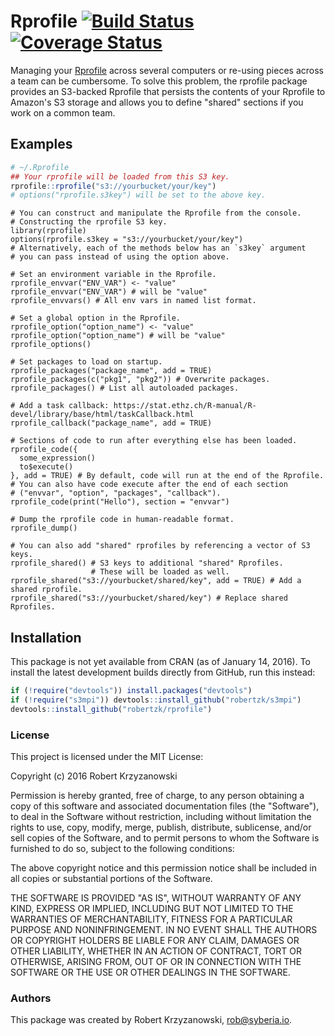 Rprofile [![Build Status](https://travis-ci.org/robertzk/rprofile.svg?branch=master)](https://travis-ci.org/robertzk/rprofile) [![Coverage Status](https://coveralls.io/repos/robertzk/rprofile/badge.svg?branch=master)](https://coveralls.io/r/robertzk/rprofile)
============

Managing your [Rprofile](https://stat.ethz.ch/R-manual/R-devel/library/base/html/Startup.html)
across several computers or re-using pieces across a team can be cumbersome.
To solve this problem, the rprofile package provides an S3-backed
Rprofile that persists the contents of your Rprofile to Amazon's
S3 storage and allows you to define "shared" sections if you
work on a common team.

## Examples

```r
# ~/.Rprofile
## Your rprofile will be loaded from this S3 key.
rprofile::rprofile("s3://yourbucket/your/key")
# options("rprofile.s3key") will be set to the above key.
```

```
# You can construct and manipulate the Rprofile from the console.
# Constructing the rprofile S3 key.
library(rprofile)
options(rprofile.s3key = "s3://yourbucket/your/key")
# Alternatively, each of the methods below has an `s3key` argument
# you can pass instead of using the option above.

# Set an environment variable in the Rprofile.
rprofile_envvar("ENV_VAR") <- "value"
rprofile_envvar("ENV_VAR") # will be "value"
rprofile_envvars() # All env vars in named list format.

# Set a global option in the Rprofile.
rprofile_option("option_name") <- "value"
rprofile_option("option_name") # will be "value"
rprofile_options()

# Set packages to load on startup.
rprofile_packages("package_name", add = TRUE)
rprofile_packages(c("pkg1", "pkg2")) # Overwrite packages.
rprofile_packages() # List all autoloaded packages.

# Add a task callback: https://stat.ethz.ch/R-manual/R-devel/library/base/html/taskCallback.html
rprofile_callback("package_name", add = TRUE)

# Sections of code to run after everything else has been loaded.
rprofile_code({
  some_expression()
  to$execute()
}, add = TRUE) # By default, code will run at the end of the Rprofile.
# You can also have code execute after the end of each section
# ("envvar", "option", "packages", "callback").
rprofile_code(print("Hello"), section = "envvar") 

# Dump the rprofile code in human-readable format.
rprofile_dump()

# You can also add "shared" rprofiles by referencing a vector of S3 keys.
rprofile_shared() # S3 keys to additional "shared" Rprofiles.
                  # These will be loaded as well.
rprofile_shared("s3://yourbucket/shared/key", add = TRUE) # Add a shared rprofile.
rprofile_shared("s3://yourbucket/shared/key") # Replace shared Rprofiles.
```

## Installation

This package is not yet available from CRAN (as of January 14, 2016).
To install the latest development builds directly from GitHub, run this instead:

```R
if (!require("devtools")) install.packages("devtools")
if (!require("s3mpi")) devtools::install_github("robertzk/s3mpi")
devtools::install_github("robertzk/rprofile")
```

### License

This project is licensed under the MIT License:

Copyright (c) 2016 Robert Krzyzanowski

Permission is hereby granted, free of charge, to any person obtaining
a copy of this software and associated documentation files (the
"Software"), to deal in the Software without restriction, including
without limitation the rights to use, copy, modify, merge, publish,
distribute, sublicense, and/or sell copies of the Software, and to
permit persons to whom the Software is furnished to do so, subject to
the following conditions:

The above copyright notice and this permission notice shall be included
in all copies or substantial portions of the Software.

THE SOFTWARE IS PROVIDED "AS IS", WITHOUT WARRANTY OF ANY KIND,
EXPRESS OR IMPLIED, INCLUDING BUT NOT LIMITED TO THE WARRANTIES OF
MERCHANTABILITY, FITNESS FOR A PARTICULAR PURPOSE AND NONINFRINGEMENT.
IN NO EVENT SHALL THE AUTHORS OR COPYRIGHT HOLDERS BE LIABLE FOR ANY
CLAIM, DAMAGES OR OTHER LIABILITY, WHETHER IN AN ACTION OF CONTRACT,
TORT OR OTHERWISE, ARISING FROM, OUT OF OR IN CONNECTION WITH THE
SOFTWARE OR THE USE OR OTHER DEALINGS IN THE SOFTWARE.

### Authors

This package was created by Robert Krzyzanowski, rob@syberia.io.

